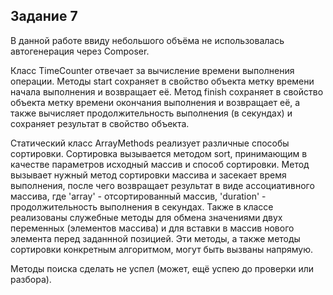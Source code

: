 Задание 7
---------

В данной работе ввиду  небольшого объёма не использовалась автогенерация через Composer.

Класс TimeCounter отвечает за вычисление времени выполнения операции. Методы start сохраняет в свойство объекта метку времени начала выполнения и возвращает её. Метод finish сохраняет в свойство объекта метку времени окончания выполнения и возвращает её, а также вычисляет продолжительность выполнения (в секундах) и сохраняет результат в свойство объекта.

Статический класс ArrayMethods реализует различные способы сортировки. Сортировка вызывается методом sort, принимающим в качестве параметров исходный массив и способ сортировки. Метод вызывает нужный метод сортировки массива и засекает время выполнения, после чего возвращает результат в виде ассоциативного массива, где 'array' - отсортированный массив, 'duration' - продолжительность выполнения в секундах.
Также в классе реализованы служебные методы для обмена значениями двух переменных (элементов массива) и для вставки в массив нового элемента перед заданнной позицией. Эти методы, а также методы сортировки конкретным алгоритмом, могут быть вызваны напрямую.

Методы поиска сделать не успел (может, ещё успею до проверки или разбора).
